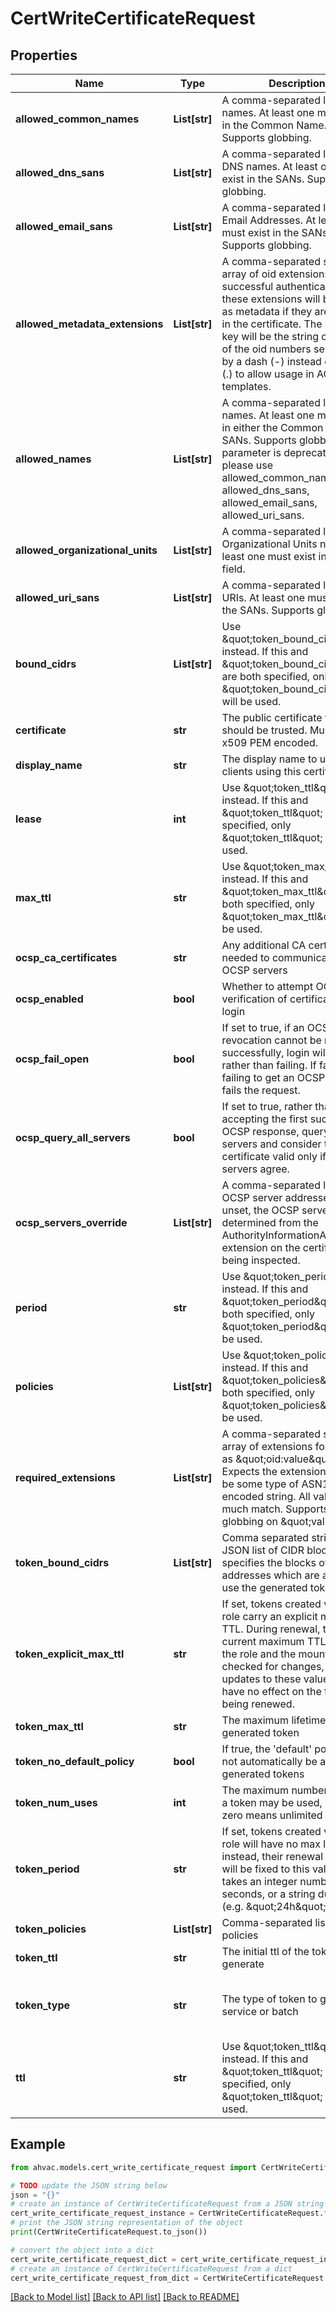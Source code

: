 # CertWriteCertificateRequest


## Properties

Name | Type | Description | Notes
------------ | ------------- | ------------- | -------------
**allowed_common_names** | **List[str]** | A comma-separated list of names. At least one must exist in the Common Name. Supports globbing. | [optional] 
**allowed_dns_sans** | **List[str]** | A comma-separated list of DNS names. At least one must exist in the SANs. Supports globbing. | [optional] 
**allowed_email_sans** | **List[str]** | A comma-separated list of Email Addresses. At least one must exist in the SANs. Supports globbing. | [optional] 
**allowed_metadata_extensions** | **List[str]** | A comma-separated string or array of oid extensions. Upon successful authentication, these extensions will be added as metadata if they are present in the certificate. The metadata key will be the string consisting of the oid numbers separated by a dash (-) instead of a dot (.) to allow usage in ACL templates. | [optional] 
**allowed_names** | **List[str]** | A comma-separated list of names. At least one must exist in either the Common Name or SANs. Supports globbing. This parameter is deprecated, please use allowed_common_names, allowed_dns_sans, allowed_email_sans, allowed_uri_sans. | [optional] 
**allowed_organizational_units** | **List[str]** | A comma-separated list of Organizational Units names. At least one must exist in the OU field. | [optional] 
**allowed_uri_sans** | **List[str]** | A comma-separated list of URIs. At least one must exist in the SANs. Supports globbing. | [optional] 
**bound_cidrs** | **List[str]** | Use \&quot;token_bound_cidrs\&quot; instead. If this and \&quot;token_bound_cidrs\&quot; are both specified, only \&quot;token_bound_cidrs\&quot; will be used. | [optional] 
**certificate** | **str** | The public certificate that should be trusted. Must be x509 PEM encoded. | [optional] 
**display_name** | **str** | The display name to use for clients using this certificate. | [optional] 
**lease** | **int** | Use \&quot;token_ttl\&quot; instead. If this and \&quot;token_ttl\&quot; are both specified, only \&quot;token_ttl\&quot; will be used. | [optional] 
**max_ttl** | **str** | Use \&quot;token_max_ttl\&quot; instead. If this and \&quot;token_max_ttl\&quot; are both specified, only \&quot;token_max_ttl\&quot; will be used. | [optional] 
**ocsp_ca_certificates** | **str** | Any additional CA certificates needed to communicate with OCSP servers | [optional] 
**ocsp_enabled** | **bool** | Whether to attempt OCSP verification of certificates at login | [optional] 
**ocsp_fail_open** | **bool** | If set to true, if an OCSP revocation cannot be made successfully, login will proceed rather than failing. If false, failing to get an OCSP status fails the request. | [optional] [default to False]
**ocsp_query_all_servers** | **bool** | If set to true, rather than accepting the first successful OCSP response, query all servers and consider the certificate valid only if all servers agree. | [optional] [default to False]
**ocsp_servers_override** | **List[str]** | A comma-separated list of OCSP server addresses. If unset, the OCSP server is determined from the AuthorityInformationAccess extension on the certificate being inspected. | [optional] 
**period** | **str** | Use \&quot;token_period\&quot; instead. If this and \&quot;token_period\&quot; are both specified, only \&quot;token_period\&quot; will be used. | [optional] 
**policies** | **List[str]** | Use \&quot;token_policies\&quot; instead. If this and \&quot;token_policies\&quot; are both specified, only \&quot;token_policies\&quot; will be used. | [optional] 
**required_extensions** | **List[str]** | A comma-separated string or array of extensions formatted as \&quot;oid:value\&quot;. Expects the extension value to be some type of ASN1 encoded string. All values much match. Supports globbing on \&quot;value\&quot;. | [optional] 
**token_bound_cidrs** | **List[str]** | Comma separated string or JSON list of CIDR blocks. If set, specifies the blocks of IP addresses which are allowed to use the generated token. | [optional] 
**token_explicit_max_ttl** | **str** | If set, tokens created via this role carry an explicit maximum TTL. During renewal, the current maximum TTL values of the role and the mount are not checked for changes, and any updates to these values will have no effect on the token being renewed. | [optional] 
**token_max_ttl** | **str** | The maximum lifetime of the generated token | [optional] 
**token_no_default_policy** | **bool** | If true, the &#39;default&#39; policy will not automatically be added to generated tokens | [optional] 
**token_num_uses** | **int** | The maximum number of times a token may be used, a value of zero means unlimited | [optional] 
**token_period** | **str** | If set, tokens created via this role will have no max lifetime; instead, their renewal period will be fixed to this value. This takes an integer number of seconds, or a string duration (e.g. \&quot;24h\&quot;). | [optional] 
**token_policies** | **List[str]** | Comma-separated list of policies | [optional] 
**token_ttl** | **str** | The initial ttl of the token to generate | [optional] 
**token_type** | **str** | The type of token to generate, service or batch | [optional] [default to 'default-service']
**ttl** | **str** | Use \&quot;token_ttl\&quot; instead. If this and \&quot;token_ttl\&quot; are both specified, only \&quot;token_ttl\&quot; will be used. | [optional] 

## Example

```python
from ahvac.models.cert_write_certificate_request import CertWriteCertificateRequest

# TODO update the JSON string below
json = "{}"
# create an instance of CertWriteCertificateRequest from a JSON string
cert_write_certificate_request_instance = CertWriteCertificateRequest.from_json(json)
# print the JSON string representation of the object
print(CertWriteCertificateRequest.to_json())

# convert the object into a dict
cert_write_certificate_request_dict = cert_write_certificate_request_instance.to_dict()
# create an instance of CertWriteCertificateRequest from a dict
cert_write_certificate_request_from_dict = CertWriteCertificateRequest.from_dict(cert_write_certificate_request_dict)
```
[[Back to Model list]](../README.md#documentation-for-models) [[Back to API list]](../README.md#documentation-for-api-endpoints) [[Back to README]](../README.md)


